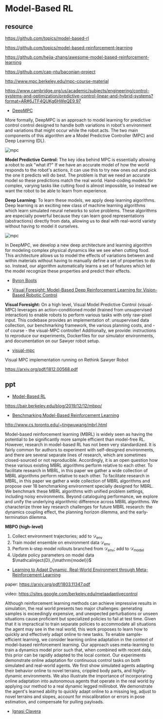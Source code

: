 # Model-Based RL


## resource

https://github.com/topics/model-based-rl

https://github.com/topics/model-based-reinforcement-learning

https://github.com/hejia-zhang/awesome-model-based-reinforcement-learning

https://github.com/cap-ntu/baconian-project

http://www.mpc.berkeley.edu/mpc-course-material

https://www.cambridge.org/us/academic/subjects/engineering/control-systems-and-optimization/predictive-control-linear-and-hybrid-systems?format=AR#6JTF4QUKg6HWeQE9.97

- [DeepMPC](http://deepmpc.cs.cornell.edu/)

More formally, DeepMPC is an approach to model learning for predictive control control designed to handle both variations in robot's environment and variations that might occur while the robot acts. The two main components of this algorithm are a Model Predictive Controller (MPC) and Deep Learning (DL).

![mpc](http://deepmpc.cs.cornell.edu/img/blockdia-web.png)

**Model Predictive Control:** The key idea behind MPC is essentially allowing a robot to ask "what if?" If we have an accurate model of how the world responds to the robot's actions, it can use this to try new ones out and pick the one it predicts will do best. The problem is that we need an accurate model so these predictions match the real world. Hand-coding models for complex, varying tasks like cutting food is almost impossible, so instead we want the robot to be able to learn from experience.

**Deep Learning:** To learn these models, we apply deep learning algorithms. Deep learning is an exciting new class of machine learning algorithms which learn simulated neural networks to solve problems. These algorithms are especially powerful because they can learn good representations (abstractions) directly from data, allowing us to deal with real-world variety without having to model it ourselves.

![mpc](http://deepmpc.cs.cornell.edu/img/deepModel.png)

In DeepMPC,  we develop a new deep architecture and learning algorithm for modeling complex physical dynamics like we see when cutting food. This architecture allows us to model the effects of variations between and within materials without having to manually define a set of properties to do so. Instead, our algorithm automatically learns a set of features which let the model recognize these properties and predict their effects.

- [Byron Boots](https://homes.cs.washington.edu/~bboots/)

- [Visual Foresight: Model-Based Deep Reinforcement Learning for Vision-Based Robotic Control](https://sites.google.com/view/visualforesight)

**Visual Foresight:** On a high level, Visual Model Predictive Control (visual-MPC) leverages an action-conditioned model (trained from unsupervised interaction) to enable robots to perform various tasks with only raw-pixel input. This codebase provides an implementation of: unsupervised data collection, our benchmarking framework, the various planning costs, and - of course - the visual-MPC controller! Additionally, we provide: instructions to reproduce our experiments, Dockerfiles for our simulator environments, and documentation on our Sawyer robot setup.

- [visual-mpc](https://github.com/febert/visual_mpc/tree/dev)

Visual MPC implementation running on Rethink Sawyer Robot

https://arxiv.org/pdf/1812.00568.pdf

## ppt

- [Model-Based RL](http://mlg.eng.cam.ac.uk/mlss09/mlss_slides/Littman_1.pdf)

https://bair.berkeley.edu/blog/2019/12/12/mbpo/

- [Benchmarking Model-Based Reinforcement Learning](https://arxiv.org/abs/1907.02057)

http://www.cs.toronto.edu/~tingwuwang/mbrl.html

Model-based reinforcement learning (MBRL) is widely seen as having the potential to be significantly more sample efficient than model-free RL. However, research in model-based RL has not been very standardized. It is fairly common for authors to experiment with self-designed environments, and there are several separate lines of research, which are sometimes closed-sourced or not reproducible. Accordingly, it is an open question how these various existing MBRL algorithms perform relative to each other. To facilitate research in MBRL, in this paper we gather a wide collection of MBRL algorithms perform relative to each other. To facilitate research in MBRL, in this paper we gather a wide collection of MBRL algorithms and propose over 18 benchmarking environment specially designed for MBRL. We benchmark these MBRL algorithms with unified problem settings, including noisy environments. Beyond cataloguing performance, we explore and unify the underlying algorithmic difference across MBRL algorithms. We characterize three key research challenges for future MBRL research: the dynamics coupling effect, the planning horizon dilemma, and the early-termination dilemma.

**MBPO (high-level)**
1. Collect environment trajectories; add to $\mathcal{D}_{\mathrm{env}}$
2. Train model ensemble on environment data $\mathcal{D}_{\mathrm{env}}$
3. Perform k-step model rollouts branched from $\mathcal{D}_{\mathrm{env}}$; add to $\mathcal{D}_\mathrm{model}$
4. Update policy parameters on model data $\mathcalinject{D}_{\mathrm{model}}$

- [Learning to Adapt Dynamic, Real-World Environment through Meta-Reinforcement Learning](https://github.com/iclavera/learning_to_adapt)

paper: https://arxiv.org/pdf/1803.11347.pdf

video: https://sites.google.com/berkeley.edu/metaadaptivecontrol

Although reinforcement learning methods can achieve impressive results in simulation, the real world presents two major challenges: generating samples is exceedingly expensive, and unexpected perturbations or unseen situations cause proficient but specialized policies to fail at test time. Given that it is impractical to train separate policies to accommodate all situations the agent may see in the real world, this work proposes to learn how to quickly and effectively adapt online to new tasks. To enable sample-efficient learning, we consider learning online adaptation in the context of model-based reinforcement learning. Our approach uses meta-learning to train a dynamics model prior such that, when combined with recent data, this prior can be rapidly adapted to the local context. Our experiments demonstrate online adaptation for continuous control tasks on both simulated and real-world agents. We first show simulated agents adapting their behavior online to novel terrains, crippled body parts, and highly-dynamic environments. We also illustrate the importance of incorporating online adaptation into autonomous agents that operate in the real world by applying our method to a real dynamic legged millirobot. We demonstrate the agent's learned ability to quickly adapt online to a missing leg, adjust to novel terrains and slopes, account for miscalibration or errors in pose estimation, and compensate for pulling payloads.


- [Ignasi Clavera](https://iclavera.github.io/)